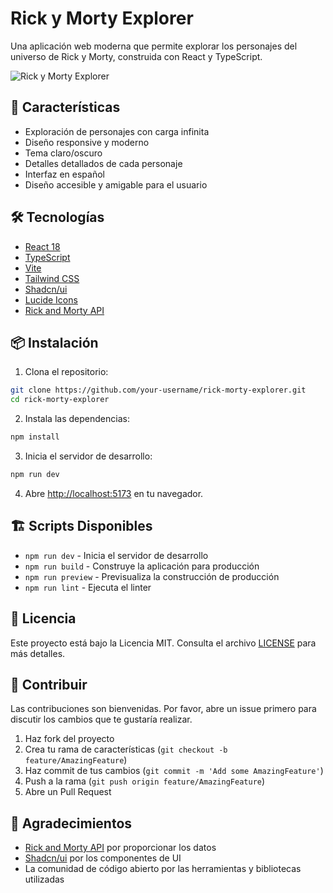 # Rick y Morty Explorer

Una aplicación web moderna que permite explorar los personajes del universo de Rick y Morty, construida con React y TypeScript.

![Rick y Morty Explorer](https://raw.githubusercontent.com/your-username/rick-morty-explorer/main/public/preview.png)

## 🚀 Características

- Exploración de personajes con carga infinita
- Diseño responsive y moderno
- Tema claro/oscuro
- Detalles detallados de cada personaje
- Interfaz en español
- Diseño accesible y amigable para el usuario

## 🛠️ Tecnologías

- [React 18](https://reactjs.org/)
- [TypeScript](https://www.typescriptlang.org/)
- [Vite](https://vitejs.dev/)
- [Tailwind CSS](https://tailwindcss.com/)
- [Shadcn/ui](https://ui.shadcn.com/)
- [Lucide Icons](https://lucide.dev/)
- [Rick and Morty API](https://rickandmortyapi.com/)

## 📦 Instalación

1. Clona el repositorio:
```bash
git clone https://github.com/your-username/rick-morty-explorer.git
cd rick-morty-explorer
```

2. Instala las dependencias:
```bash
npm install
```

3. Inicia el servidor de desarrollo:
```bash
npm run dev
```

4. Abre [http://localhost:5173](http://localhost:5173) en tu navegador.

## 🏗️ Scripts Disponibles

- `npm run dev` - Inicia el servidor de desarrollo
- `npm run build` - Construye la aplicación para producción
- `npm run preview` - Previsualiza la construcción de producción
- `npm run lint` - Ejecuta el linter

## 📝 Licencia

Este proyecto está bajo la Licencia MIT. Consulta el archivo [LICENSE](LICENSE) para más detalles.

## 🤝 Contribuir

Las contribuciones son bienvenidas. Por favor, abre un issue primero para discutir los cambios que te gustaría realizar.

1. Haz fork del proyecto
2. Crea tu rama de características (`git checkout -b feature/AmazingFeature`)
3. Haz commit de tus cambios (`git commit -m 'Add some AmazingFeature'`)
4. Push a la rama (`git push origin feature/AmazingFeature`)
5. Abre un Pull Request

## 🙏 Agradecimientos

- [Rick and Morty API](https://rickandmortyapi.com/) por proporcionar los datos
- [Shadcn/ui](https://ui.shadcn.com/) por los componentes de UI
- La comunidad de código abierto por las herramientas y bibliotecas utilizadas